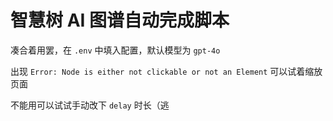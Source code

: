 # 智慧树 AI 图谱自动完成脚本

凑合着用罢，在 `.env` 中填入配置，默认模型为 `gpt-4o`

出现 `Error: Node is either not clickable or not an Element` 可以试着缩放页面

不能用可以试试手动改下 `delay` 时长（逃
